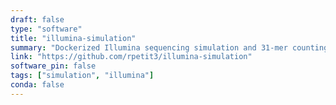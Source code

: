 ```yaml
---
draft: false
type: "software"
title: "illumina-simulation"
summary: "Dockerized Illumina sequencing simulation and 31-mer counting using ART and Jellyfish"
link: "https://github.com/rpetit3/illumina-simulation"
software_pin: false
tags: ["simulation", "illumina"]
conda: false
---
```

